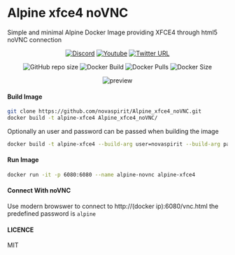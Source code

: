 # Alpine xfce4 noVNC

Simple and minimal Alpine Docker Image providing XFCE4 through html5 noVNC connection

<div align="center">

[![Discord](https://img.shields.io/discord/316245914987528193?logo=discord)](https://discord.com/invite/v8dAnFV)
[![Youtube](https://img.shields.io/badge/YouTube-FF0000?style=flat-square&logo=youtube&logoColor=white)](https://www.youtube.com/channel/UCrjKdwxaQMSV_NDywgKXVmw)
[![Twitter URL](https://img.shields.io/twitter/follow/novaspirittech?style=flat-square&logo=twitter)](https://twitter.com/novaspirittech)

![GitHub repo size](https://img.shields.io/github/repo-size/novaspirit/Alpine_xfce4_noVNC?label=Repo%20Size&logo=github)
![Docker Build](https://github.com/novaspirit/Alpine_xfce4_noVNC/workflows/Docker/badge.svg)
![Docker Pulls](https://img.shields.io/docker/pulls/novaspirit/alpine_xfce4_novnc)
![Docker Size](https://img.shields.io/docker/image-size/novaspirit/alpine_xfce4_novnc)

![preview](preview.png?raw=true "preview")

</div>

#### Build Image

```sh
git clone https://github.com/novaspirit/Alpine_xfce4_noVNC.git
docker build -t alpine-xfce4 Alpine_xfce4_noVNC/
```

Optionally an user and password can be passed when building the image

```sh
docker build -t alpine-xfce4 --build-arg user=novaspirit --build-arg password="superstrongpassword" Alpine_xfce4_noVNC/
```

#### Run Image

```sh
docker run -it -p 6080:6080 --name alpine-novnc alpine-xfce4
```

#### Connect With noVNC

Use modern browswer to connect to http://(docker ip):6080/vnc.html the predefined password is `alpine`

#### LICENCE

MIT
